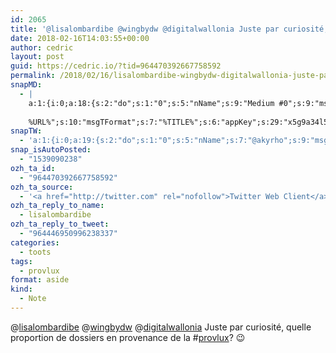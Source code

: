 ```yaml
---
id: 2065
title: '@lisalombardibe @wingbydw @digitalwallonia Juste par curiosité, quelle proportion de dossiers en provenance de la #provlux? ;-)'
date: 2018-02-16T14:03:55+00:00
author: cedric
layout: post
guid: https://cedric.io/?tid=964470392667758592
permalink: /2018/02/16/lisalombardibe-wingbydw-digitalwallonia-juste-par-curiosite-quelle-proportion-de-dossiers-en-provenance-de-la-provlux/
snapMD:
  - |
    a:1:{i:0;a:18:{s:2:"do";s:1:"0";s:5:"nName";s:9:"Medium #0";s:9:"msgFormat";s:19:"%FULLTEXT%
    
    %URL%";s:10:"msgTFormat";s:7:"%TITLE%";s:6:"appKey";s:29:"x5g9a34l5z294i5y2q284e4g54454";s:6:"appSec";s:85:"d3h0a44e4s2b4i5u2r234m5f5b4v2l5q2a444h574347464a454x2w20374447494c484b4w2c464f5u2d4z2";s:8:"inclTags";s:1:"1";s:7:"fltrsOn";i:0;s:5:"fltrs";a:0:{}s:7:"proxyOn";i:0;s:7:"useSURL";i:0;s:1:"v";i:350;s:4:"publ";s:1:"0";s:11:"accessToken";s:65:"2353413aa5437433e5648ccf74a16119308317c52d1a24d8ed99f26add037528a";s:12:"appAppUserID";s:65:"104b21fd8da79171a6e7bf800d03b4b761204f242935e05d2d86850a6b1635f77";s:14:"appAppUserName";s:26:"Cédric Bousmanne (akyrho)";s:13:"appAppUserURL";s:26:"https://medium.com/@akyrho";s:7:"pubList";a:0:{}}}
snapTW:
  - 'a:1:{i:0;a:19:{s:2:"do";s:1:"0";s:5:"nName";s:7:"@akyrho";s:9:"msgFormat";s:26:"%TITLE%. %EXCERPT% - %URL%";s:6:"appKey";s:55:"x5g9a8325v2y475r3c4m48584n53446p423r3r5u3e356j5j3k4r2p3";s:6:"appSec";s:105:"d3h0a94o46415u594v3q5l5n5l4r4x474x4j484o473u4i5w2m4k494z2k344n306n5r3l5v2s554p4n3p3k45495c3z4v4d3m3u5w525";s:7:"fltrsOn";i:0;s:5:"fltrs";a:0:{}s:7:"proxyOn";i:0;s:7:"useSURL";i:0;s:1:"v";i:350;s:5:"twURL";s:25:"http://twitter.com/akyrho";s:11:"accessToken";s:50:"6678782-Eyg60SCeh7762DEIsYtTPD5GVeOuSN8ATMdF2Lpppe";s:14:"accessTokenSec";s:45:"PgGDCbcYLJnR5esZjY9ID72A33mUNCYnQwaQTBsojSJNa";s:5:"tw140";i:0;s:10:"riComments";s:1:"1";s:11:"riCommentsM";s:1:"1";s:12:"riCommentsAA";s:1:"1";s:8:"attchImg";s:1:"1";s:9:"wpImgSize";s:4:"full";}}'
snap_isAutoPosted:
  - "1539090238"
ozh_ta_id:
  - "964470392667758592"
ozh_ta_source:
  - '<a href="http://twitter.com" rel="nofollow">Twitter Web Client</a>'
ozh_ta_reply_to_name:
  - lisalombardibe
ozh_ta_reply_to_tweet:
  - "964446950996238337"
categories:
  - toots
tags:
  - provlux
format: aside
kind:
  - Note
---
```

<span class="username username_linked">@<a href="https://twitter.com/lisalombardibe" title="Lisa Lombardi">lisalombardibe</a></span> <span class="username username_linked">@<a href="https://twitter.com/wingbydw" title="WING by DW">wingbydw</a></span> <span class="username username_linked">@<a href="https://twitter.com/digitalwallonia" title="Digital Wallonia">digitalwallonia</a></span> Juste par curiosité, quelle proportion de dossiers en provenance de la <span class="hashtag hashtag_local">#<a href="https://cedric.io/tag/provlux/">provlux</a>? 😉</p>